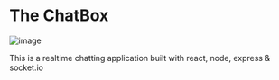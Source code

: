 # The ChatBox

![image](https://user-images.githubusercontent.com/56535991/101059074-e443d180-35b3-11eb-8c69-b08f8e94fb1e.png)

This is a realtime chatting application built with react, node, express & socket.io
